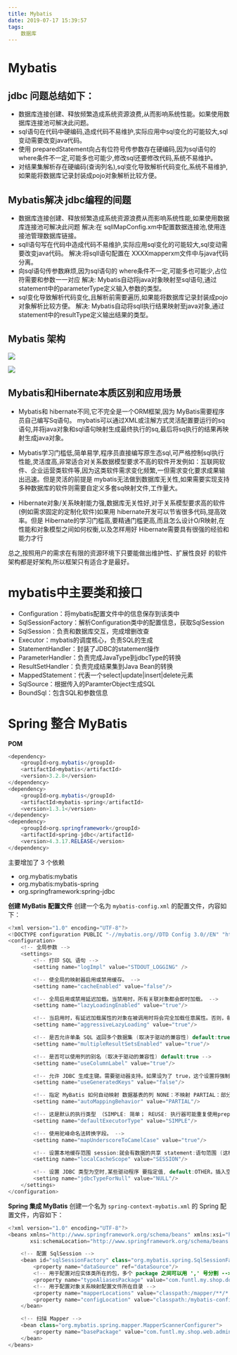 ```yaml
---
title: Mybatis
date: 2019-07-17 15:39:57
tags:
    数据库
---
```


# Mybatis

## jdbc 问题总结如下： 
- 数据库连接创建、释放频繁造成系统资源浪费,从而影响系统性能。如果使用数据库连接池可解决此问题。 
- sql语句在代码中硬编码,造成代码不易维护,实际应用中sql变化的可能较大,sql变动需要改变java代码。 
- 使用 preparedStatement向占有位符号传参数存在硬编码,因为sql语句的where条件不一定,可能多也可能少,修改sql还要修改代码,系统不易维护。
- 对结果集解析存在硬编码(查询列名),sql变化导致解析代码变化,系统不易维护,如果能将数据库记录封装成pojo对象解析比较方便。

## Mybatis解决 jdbc编程的间题
- 数据库连接创建、释放频繁造成系统资源浪费从而影响系统性能,如果使用数据库连接池可解决此问题
解决:在 sqllMapConfig.xm中配置数据连接池,使用连接池管理数据库链接。
- sqll语句写在代码中造成代码不易维护,实际应用sql变化的可能较大,sql变动需要改变java代码。
解决:将sqll语句配置在 XXXXmapperxm文件中与java代码分离。
- 向sql语句传参数麻烦,因为sql语句的 where条件不一定,可能多也可能少,占位符需要和参数一一对应
解决: Mybatis自动将java对象映射至sql语句,通过 statement中的parameterType定义输入参数的类型。
- sql变化导致解析代码变化,且解析前需要遍历,如果能将数据库记录封装成pojo对象解析比较方便。
解决: Mybatis自动将sqll执行结果映射至java对象,通过 statement中的resultType定义输出结果的类型。



## Mybatis 架构　　　　

![](https://414706657.oss-cn-shenzhen.aliyuncs.com/%E6%9E%B6%E6%9E%84%E5%9B%BE-1.png)

![](https://414706657.oss-cn-shenzhen.aliyuncs.com/%E6%9E%B6%E6%9E%84%E5%9B%BE.png) 



## Mybatis和Hibernate本质区别和应用场景
- Mybatis和 hibernate不同,它不完全是一个ORM框架,因为 MyBatis需要程序员自己编写Sq语句。 mybatis可以通过XML或注解方式灵活配置要运行的sq语句,并将java对象和sql语句映射生成最终执行的sq,最后将sq执行的结果再映射生成java对象。
- Mybatis学习门槛低,简单易学,程序员直接编写原生态sql,可严格控制sql执行性能,灵活度高,非常适合对关系数据模型要求不高的软件开发例如：互联网软件、企业运营类软件等,因为这类软件需求变化频繁,一但需求变化要求成果输出迅速。但是灵活的前提是 mybatis无法做到数据库无关性,如果需要实现支持多种数据库的软件则需要自定义多套sq映射文件,工作量大。


- Hibernate对象/关系映射能力强,数据库无关性好,对于关系模型要求高的软件(例如需求固定的定制化软件)如果用 hibernate开发可以节省很多代码,提高效率。但是 Hibernate的学习门槛高,要精通门槛更高,而且怎么设计O/R映射,在性能和对象模型之间如何权衡,以及怎样用好 Hibernate需要具有很强的经验和能力才行

总之,按照用户的需求在有限的资源环境下只要能做出维护性、扩展性良好
的软件架构都是好架构,所以框架只有适合才是最好。

# mybatis中主要类和接口
- Configuration：将mybatis配置文件中的信息保存到该类中
- SqlSessionFactory：解析Configuration类中的配置信息，获取SqlSession
- SqlSession：负责和数据库交互，完成增删改查
- Executor：mybatis的调度核心，负责SQL的生成
- StatementHandler：封装了JDBC的statement操作
- ParameterHandler：负责完成JavaType到jdbcType的转换
- ResultSetHandler：负责完成结果集到Java Bean的转换
- MappedStatement：代表一个select|update|insert|delete元素
- SqlSource：根据传入的ParamterObject生成SQL
- BoundSql：包含SQL和参数信息


# Spring 整合 MyBatis
**POM**
```java
<dependency>
    <groupId>org.mybatis</groupId>
    <artifactId>mybatis</artifactId>
    <version>3.2.8</version>
</dependency>
<dependency>
    <groupId>org.mybatis</groupId>
    <artifactId>mybatis-spring</artifactId>
    <version>1.3.1</version>
</dependency>
<dependency>
    <groupId>org.springframework</groupId>
    <artifactId>spring-jdbc</artifactId>
    <version>4.3.17.RELEASE</version>
</dependency>
```
主要增加了 3 个依赖
- org.mybatis:mybatis
- org.mybatis:mybatis-spring
- org.springframework:spring-jdbc

**创建 MyBatis 配置文件**
创建一个名为 `mybatis-config.xml` 的配置文件，内容如下：
```java
<?xml version="1.0" encoding="UTF-8"?>
<!DOCTYPE configuration PUBLIC "-//mybatis.org//DTD Config 3.0//EN" "http://mybatis.org/dtd/mybatis-3-config.dtd">
<configuration>
    <!-- 全局参数 -->
    <settings>
        <!-- 打印 SQL 语句 -->
        <setting name="logImpl" value="STDOUT_LOGGING" />

        <!-- 使全局的映射器启用或禁用缓存。 -->
        <setting name="cacheEnabled" value="false"/>

        <!-- 全局启用或禁用延迟加载。当禁用时，所有关联对象都会即时加载。 -->
        <setting name="lazyLoadingEnabled" value="true"/>

        <!-- 当启用时，有延迟加载属性的对象在被调用时将会完全加载任意属性。否则，每种属性将会按需要加载。 -->
        <setting name="aggressiveLazyLoading" value="true"/>

        <!-- 是否允许单条 SQL 返回多个数据集 (取决于驱动的兼容性) default:true -->
        <setting name="multipleResultSetsEnabled" value="true"/>

        <!-- 是否可以使用列的别名 (取决于驱动的兼容性) default:true -->
        <setting name="useColumnLabel" value="true"/>

        <!-- 允许 JDBC 生成主键。需要驱动器支持。如果设为了 true，这个设置将强制使用被生成的主键，有一些驱动器不兼容不过仍然可以执行。 default:false  -->
        <setting name="useGeneratedKeys" value="false"/>

        <!-- 指定 MyBatis 如何自动映射 数据基表的列 NONE：不映射 PARTIAL：部分 FULL:全部  -->
        <setting name="autoMappingBehavior" value="PARTIAL"/>

        <!-- 这是默认的执行类型 （SIMPLE: 简单； REUSE: 执行器可能重复使用prepared statements语句；BATCH: 执行器可以重复执行语句和批量更新） -->
        <setting name="defaultExecutorType" value="SIMPLE"/>

        <!-- 使用驼峰命名法转换字段。 -->
        <setting name="mapUnderscoreToCamelCase" value="true"/>

        <!-- 设置本地缓存范围 session:就会有数据的共享 statement:语句范围 (这样就不会有数据的共享 ) defalut:session -->
        <setting name="localCacheScope" value="SESSION"/>

        <!-- 设置 JDBC 类型为空时,某些驱动程序 要指定值, default:OTHER，插入空值时不需要指定类型 -->
        <setting name="jdbcTypeForNull" value="NULL"/>
    </settings>
</configuration>
```

**Spring 集成 MyBatis**
创建一个名为 `spring-context-mybatis.xml` 的 Spring 配置文件，内容如下：
```java
<?xml version="1.0" encoding="UTF-8"?>
<beans xmlns="http://www.springframework.org/schema/beans" xmlns:xsi="http://www.w3.org/2001/XMLSchema-instance"
       xsi:schemaLocation="http://www.springframework.org/schema/beans http://www.springframework.org/schema/beans/spring-beans.xsd http://www.springframework.org/schema/tx http://www.springframework.org/schema/tx/spring-tx.xsd">

    <!-- 配置 SqlSession -->
    <bean id="sqlSessionFactory" class="org.mybatis.spring.SqlSessionFactoryBean">
        <property name="dataSource" ref="dataSource"/>
        <!-- 用于配置对应实体类所在的包，多个 package 之间可以用 ',' 号分割 -->
        <property name="typeAliasesPackage" value="com.funtl.my.shop.domain"/>
        <!-- 用于配置对象关系映射配置文件所在目录 -->
        <property name="mapperLocations" value="classpath:/mapper/**/*.xml"/>
        <property name="configLocation" value="classpath:/mybatis-config.xml"></property>
    </bean>

    <!-- 扫描 Mapper -->
    <bean class="org.mybatis.spring.mapper.MapperScannerConfigurer">
        <property name="basePackage" value="com.funtl.my.shop.web.admin.dao" />
    </bean>
</beans>
```


